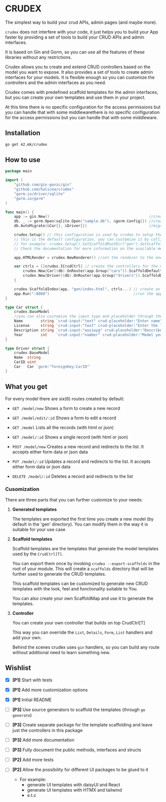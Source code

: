 # CRUDEX

The simplest way to build your crud APIs, admin pages (and maybe more).

`crudex` does not interfere with your code, it just helps you to build your App faster by providing a set of tools to build your CRUD APIs and admin interfaces.

It is based on Gin and Gorm, so you can use all the features of these libraries without any restrictions.

Crudex allows you to create and extend CRUD controllers based on the model you want to expose. It also provides a set of tools to create admin interfaces for your models.
It is flexible enough so you can customize the controllers and the admin interfaces as you need.

Crudex comes with predefined scaffold templates for the admin interfaces, but you can create your own templates and use them in your project.

At this time there is no specific configuration for the access permissions but you can handle that with some middlewarethere is no specific configuration for the access permissions but you can handle that with some middleware.

## Installation
```bash
go get 42.mk/crudex
```

## How to use

```go
package main

import (
	"github.com/gin-gonic/gin"
	"github.com/halicea/crudex"
	"gorm.io/driver/sqlite"
	"gorm.io/gorm"
)

func main() {
	app := gin.New()                                             //create gin app
	db, _ := gorm.Open(sqlite.Open("sample.db"), &gorm.Config{}) //create gorm db connection
	db.AutoMigrate(&Car{}, &Driver{})                            //migrate the models

	crudex.Setup() // this configuration is used by crudex to setup the controllers and scaffold behaviours
	// this is the default configuration, you can customize it by calling the methods on the returned object
	// for example: crudex.Setup().SetScaffoldRootDir("gen").SetScaffoldCreateStrategy(crudex.SCAFFOLD_ALWAYS)
	// Check the documentation for more information on the available methods, or browse the source code

	app.HTMLRender = crudex.NewRenderer() //set the renderer to the one provided by crudex

	var ctrls = []crudex.ICrudCtrl{ // create the controllers for the models
		crudex.New[Car](db).OnRouter(app.Group("cars")).ScaffoldDefaults(),
		crudex.New[Driver](db).OnRouter(app.Group("drivers")).ScaffoldDefaults(),
	}

	crudex.ScaffoldIndex(app, "gen/index.html", ctrls...) // create an index page that lists all the models
	app.Run(":8080")                                      //run the app
}

type Car struct {
	crudex.BaseModel
	//you can also customize the input type and placeholder	through the crud-input and crud-placeholder tags
	Name        string `crud-input:"text" crud-placeholder:"Enter name"`
	License     string `crud-input:"text" crud-placeholder:"Enter the license plate"`
	Description string `crud-input:"wysiwyg" crud-placeholder:"Describe it"`
	Year        int    `crud-input:"number" crud-placeholder:"Model year of the car"`
}

type Driver struct {
	crudex.BaseModel
	Name  string
	CarID uint
	Car   Car `gorm:"foreignKey:CarID"`
}
``` 
 
## What you get
 
For every model there are six(6) routes created by default:
- `GET /model/new` Shows a form to create a new record
- `GET /model/edit/:id` Shows a form to edit a record

- `GET /model` Lists all the records (with html or json)
- `GET /model/:id` Shows a single record (with html or json)

- `POST /model/new` Creates a new record and redirects to the list.
  It accepts either form data or json data
- `PUT /model/:id` Updates a record and redirects to the list.
  It accepts either form data or json data
- `DELETE /model/:id` Deletes a record and redirects to the list

### Cusomization
There are three parts that you can further customize to your needs:

1. **Generated templates**
    
    The templates are exported the first time you create a new model (by default in the 'gen' directory).
    You can modify them in the way it is suitable for your use case


2. **Scaffold templates**
    
    Scaffold templates are the templates that generate the model templates used by the `CrudCtrl[T]`.

    You can export them once by invoking `crudex --export-scaffolds` in the root of your module. 
    This will create a `scaffolds` directory that will be further used to generate the CRUD templates.

    This scaffold templates can be customized to generate new CRUD templates with the look, feel and functionality suitable to You.

    You can also create your own ScaffoldMap and use it to generate the templates.

3. **Controller**

    You can create your own controller that builds on top CrudCtrl[T]

    This way you can override the `List`, `Details`, `Form`, `List` handlers and add your own.

    Behind the scenes crudex uses `gin` handlers, so you can build any route without additional need to learn something new.
    
## Wishlist

- [X] **[P1]** Start with tests
- [X] **[P1]** Add more customization options
- [X] **[P1]** Initial README

- [ ] **[P3]** Use source generators to scaffold the templates (through `go generate`)
- [ ] **[P3]** Create separate package for the template scaffolding and leave just the controllers in this package
- [ ] **[P3]** Add more documentation 
- [ ] **[P3]** Fully document the public methods, interfaces and structs
- [ ] **[P2]** Add more tests
- [ ] **[P2]** Allow the possibility for different UI packages to be glued to it
     - For example:
        - generate UI templates with daisyUI and React
        - generate UI templates with HTMX and tailwind
        - e.t.c
